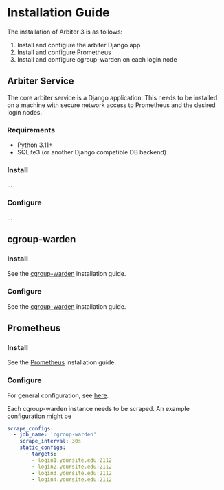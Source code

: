 # Installation Guide

The installation of Arbiter 3 is as follows:
1. Install and configure the arbiter Django app
2. Install and configure Prometheus
3. Install and configure cgroup-warden on each login node

## Arbiter Service
The core arbiter service is a Django application. This needs to be installed on a machine
with secure network access to Prometheus and the desired login nodes.

### Requirements
- Python 3.11+
- SQLite3 (or another Django compatible DB backend)

### Install
...
### Configure
...

## cgroup-warden

### Install
See the [cgroup-warden](https://github.com/chpc-uofu/cgroup-warden/blob/main/INSTALL.md)
installation guide.

### Configure
See the [cgroup-warden](https://github.com/chpc-uofu/cgroup-warden/blob/main/INSTALL.md#configure)
installation guide.

## Prometheus
### Install
See the [Prometheus](https://prometheus.io/docs/prometheus/latest/installation/) installation guide. 

### Configure
For general configuration, see [here](https://prometheus.io/docs/prometheus/latest/configuration/). 

Each cgroup-warden instance needs to be scraped. An example configuration might be
```yaml
scrape_configs:
  - job_name: 'cgroup-warden'
    scrape_interval: 30s
    static_configs:
      - targets:
        - login1.yoursite.edu:2112
        - login2.yoursite.edu:2112
        - login3.yoursite.edu:2112
        - login4.yoursite.edu:2112
```